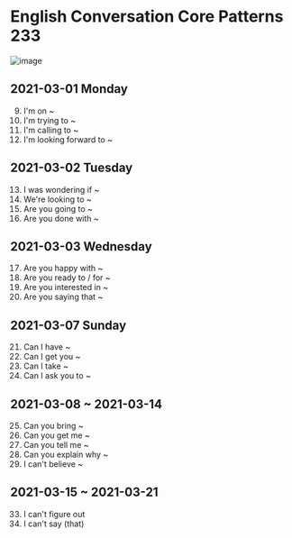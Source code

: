 # English Conversation Core Patterns 233
![image](https://user-images.githubusercontent.com/50063698/109478528-b68bfd00-7abc-11eb-8f48-a6d0b73c3885.png)

## 2021-03-01 Monday
009. I'm on ~  
010. I'm trying to ~  
011. I'm calling to ~  
012. I'm looking forward to ~  

## 2021-03-02 Tuesday
013. I was wondering if ~  
014. We're looking to ~  
015. Are you going to ~  
016. Are you done with ~

## 2021-03-03 Wednesday
017. Are you happy with ~
018. Are you ready to / for ~
019. Are you interested in ~
020. Are you saying that ~

## 2021-03-07 Sunday
021. Can I have ~
022. Can I get you ~
023. Can I take ~
024. Can I ask you to ~

## 2021-03-08 ~ 2021-03-14
025. Can you bring ~
026. Can you get me ~
029. Can you tell me ~
031. Can you explain why ~
032. I can't believe ~

## 2021-03-15 ~ 2021-03-21
033. I can't figure out
034. I can't say (that)
